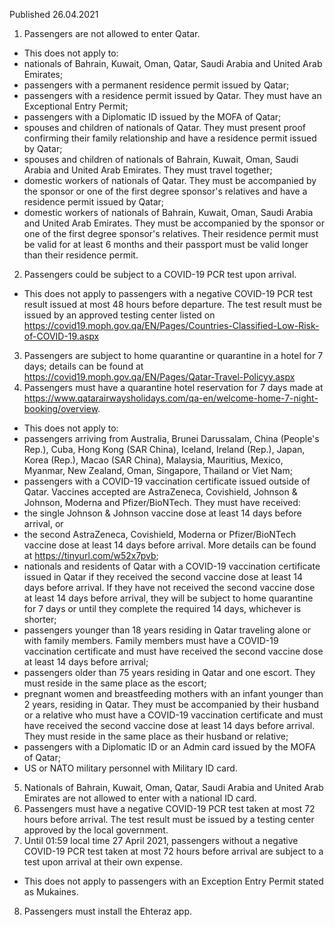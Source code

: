 Published 26.04.2021
1. Passengers are not allowed to enter Qatar. 
- This does not apply to:
- nationals of Bahrain, Kuwait, Oman, Qatar, Saudi Arabia and United Arab Emirates;
- passengers with a permanent residence permit issued by Qatar;
- passengers with a residence permit issued by Qatar. They must have an Exceptional Entry Permit;
- passengers with a Diplomatic ID issued by the MOFA of Qatar;
- spouses and children of nationals of Qatar. They must present proof confirming their family relationship and have a residence permit issued by Qatar;
- spouses and children of nationals of Bahrain, Kuwait, Oman, Saudi Arabia and United Arab Emirates. They must travel together;
- domestic workers of nationals of Qatar. They must be accompanied by the sponsor or one of the first degree sponsor's relatives and have a residence permit issued by Qatar;
- domestic workers of nationals of Bahrain, Kuwait, Oman, Saudi Arabia and United Arab Emirates. They must be accompanied by the sponsor or one of the first degree sponsor's relatives. Their residence permit must be valid for at least 6 months and their passport must be valid longer than their residence permit.
2. Passengers could be subject to a COVID-19 PCR test upon arrival.
- This does not apply to passengers with a negative COVID-19 PCR test result issued at most 48 hours before departure. The test result must be issued by an approved testing center listed on <a href="https://covid19.moph.gov.qa/EN/Pages/Countries-Classified-Low-Risk-of-COVID-19.aspx">https://covid19.moph.gov.qa/EN/Pages/Countries-Classified-Low-Risk-of-COVID-19.aspx</a> 
3. Passengers are subject to home quarantine or quarantine in a hotel for 7 days; details can be found at <a href="https://covid19.moph.gov.qa/EN/Pages/Qatar-Travel-Policyy.aspx">https://covid19.moph.gov.qa/EN/Pages/Qatar-Travel-Policyy.aspx</a> 
4. Passengers must have a quarantine hotel reservation for 7 days made at <a href="https://www.qatarairwaysholidays.com/qa-en/welcome-home-7-night-booking/overview">https://www.qatarairwaysholidays.com/qa-en/welcome-home-7-night-booking/overview</a>.
- This does not apply to:
- passengers arriving from Australia, Brunei Darussalam, China (People's Rep.), Cuba, Hong Kong (SAR China), Iceland, Ireland (Rep.), Japan, Korea (Rep.), Macao (SAR China), Malaysia, Mauritius, Mexico, Myanmar, New Zealand, Oman, Singapore, Thailand or Viet Nam;
- passengers with a COVID-19 vaccination certificate issued outside of Qatar. Vaccines accepted are AstraZeneca, Covishield, Johnson & Johnson, Moderna and Pfizer/BioNTech. They must have received: 
- the single Johnson & Johnson vaccine dose at least 14 days before arrival, or
- the second AstraZeneca, Covishield, Moderna or Pfizer/BioNTech vaccine dose at least 14 days before arrival. More details can be found at <a href="https://tinyurl.com/w52x7pvb">https://tinyurl.com/w52x7pvb</a>;
- nationals and residents of Qatar with a COVID-19 vaccination certificate issued in Qatar if they received the second vaccine dose at least 14 days before arrival. If they have not received the second vaccine dose at least 14 days before arrival, they will be subject to home quarantine for 7 days or until they complete the required 14 days, whichever is shorter;
- passengers younger than 18 years residing in Qatar traveling alone or with family members. Family members must have a COVID-19 vaccination certificate and must have received the second vaccine dose at least 14 days before arrival;
- passengers older than 75 years residing in Qatar and one escort. They must reside in the same place as the escort;
- pregnant women and breastfeeding mothers with an infant younger than 2 years, residing in Qatar. They must be accompanied by their husband or a relative who must have a COVID-19 vaccination certificate and must have received the second vaccine dose at least 14 days before arrival. They must reside in the same place as their husband or relative;
- passengers with a Diplomatic ID or an Admin card issued by the MOFA of Qatar;
- US or NATO military personnel with Military ID card.
5. Nationals of Bahrain, Kuwait, Oman, Qatar, Saudi Arabia and United Arab Emirates are not allowed to enter with a national ID card.
6. Passengers must have a negative COVID-19 PCR test taken at most 72 hours before arrival. The test result must be issued by a testing center approved by the local government.
7. Until 01:59 local time 27 April 2021, passengers without a negative COVID-19 PCR test taken at most 72 hours before arrival are subject to a test upon arrival at their own expense.
- This does not apply to passengers with an Exception Entry Permit stated as Mukaines.
8. Passengers must install the Ehteraz app.

